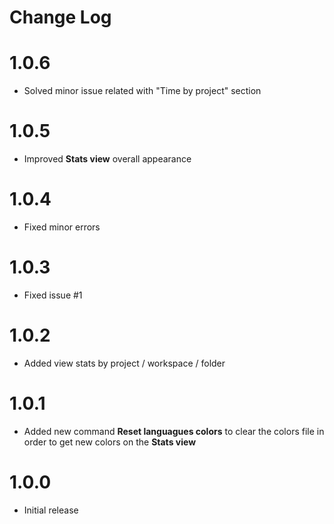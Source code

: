 # Change Log

# 1.0.6

- Solved minor issue related with "Time by project" section

# 1.0.5

- Improved **Stats view** overall appearance

# 1.0.4

- Fixed minor errors

# 1.0.3

- Fixed issue #1

# 1.0.2

- Added view stats by project / workspace / folder

# 1.0.1

- Added new command **Reset languagues colors** to clear the colors file in order to get new colors on the **Stats view**


# 1.0.0

- Initial release